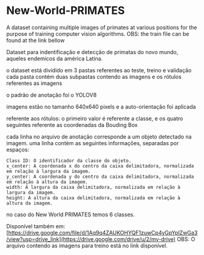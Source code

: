 # New-World-PRIMATES
A dataset containing multiple images of primates at various positions for the purpose of training computer vision algorithms.
OBS: the train file can be found at the link bellow 

Dataset para indentificação e detecção de primatas do novo mundo, aqueles endemicos da américa Latina.

o dataset está dividido em 3 pastas referentes ao teste, treino e validação
cada pasta contém duas subpastas contendo as imagens e os rótulos referentes as imagens

o padrão de anotação foi o YOLOV8

imagens estão no tamanho 640x640 pixels
e a auto-orientação foi aplicada


referente aos rótulos:
o primeiro valor é referente a classe, e os quatro seguintes referente as coordenadas da Bouding Box

cada linha no arquivo de anotação corresponde a um objeto detectado na imagem.
uma linha contém as seguintes informações, separadas por espaços:

    Class ID: O identificador da classe do objeto.
    x_center: A coordenada x do centro da caixa delimitadora, normalizada em relação à largura da imagem.
    y_center: A coordenada y do centro da caixa delimitadora, normalizada em relação à altura da imagem.
    width: A largura da caixa delimitadora, normalizada em relação à largura da imagem.
    height: A altura da caixa delimitadora, normalizada em relação à altura da imagem.

no caso do New World PRIMATES temos 6 classes. 

Disponível também em: [https://drive.google.com/file/d/1Aq9q4ZAUKOHYQF1zuwCp4yGpYplZwGa3/view?usp=drive_link](https://drive.google.com/drive/u/2/my-drive)
OBS: O arquivo contendo as imagens para treino está no link disponível.
